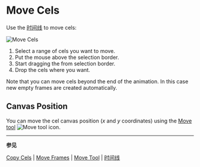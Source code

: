 # Move Cels

Use the [时间线](timeline.md) to move cels:

![Move Cels](move-cels/move-cels.gif)

1. Select a range of cels you want to move.
2. Put the mouse above the selection border.
3. Start dragging the from selection border.
4. Drop the cels where you want.

Note that you can move cels beyond the end of the animation. In this
case new empty frames are created automatically.

## Canvas Position

You can move the cel canvas position (_x_ and _y_ coordinates) using
the [Move tool](move-tool.md) ![Move tool icon](tools/move-tool.png).

---

**参见**

[Copy Cels](copy-cels.md) |
[Move Frames](move-frames.md) |
[Move Tool](move-tool.md) |
[时间线](timeline.md)
